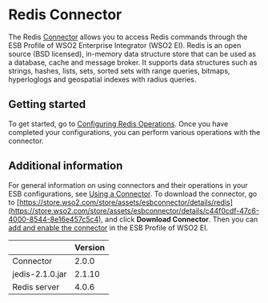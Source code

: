 # Redis Connector

The Redis [Connector](https://docs.wso2.com/display/EI611/Working+with+Connectors) allows you to access Redis commands through the ESB Profile of WSO2 Enterprise Integrator (WSO2 EI). Redis is an open source (BSD licensed), in-memory data structure store that can be used as a database, cache and message broker. It supports data structures such as strings, hashes, lists, sets, sorted sets with range queries, bitmaps, hyperloglogs and geospatial indexes with radius queries.

## Getting started
To get started, go to [Configuring Redis Operations](configuringRedisOperations.md). Once you have completed your configurations, you can perform various operations with the connector.

## Additional information
For general information on using connectors and their operations in your ESB configurations, see [Using a Connector](https://docs.wso2.com/display/EI611/Using+a+Connector). To download the connector, go to [https://store.wso2.com/store/assets/esbconnector/details/redis](https://store.wso2.com/store/assets/esbconnector/details/c44f0cdf-47c6-4000-8544-8e16e457c5c4), and click **Download Connector**. Then you can [add and enable the connector](https://docs.wso2.com/display/EI611/Working+with+Connectors+via+the+Management+Console) in the ESB Profile of WSO2 EI.

| | Version |
| ------------- |-------------|
| Connector | 2.0.0 |
| jedis-2.1.0.jar | 2.1.10 |
| Redis server | 4.0.6 |
